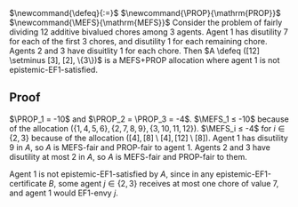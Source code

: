 <span class="invisible">
$\newcommand{\defeq}{:=}$
$\newcommand{\PROP}{\mathrm{PROP}}$
$\newcommand{\MEFS}{\mathrm{MEFS}}$
</span>
Consider the problem of fairly dividing 12 additive bivalued chores among 3 agents.
Agent 1 has disutility 7 for each of the first 3 chores,
and disutility 1 for each remaining chore.
Agents 2 and 3 have disuitlity 1 for each chore.
Then $A \defeq ([12] \setminus [3], [2], \{3\})$ is a MEFS+PROP allocation
where agent 1 is not epistemic-EF1-satisfied.

## Proof

$\PROP_1 = -10$ and $\PROP_2 = \PROP_3 = -4$.
$\MEFS_1 ≤ -10$ because of the allocation $(\{1, 4, 5, 6\}, \{2, 7, 8, 9\}, \{3, 10, 11, 12\})$.
$\MEFS_i ≤ -4$ for $i \in \{2, 3\}$ because of the allocation
$([4], [8] \setminus [4], [12] \setminus [8])$.
Agent 1 has disutility $9$ in $A$, so $A$ is MEFS-fair and PROP-fair to agent 1.
Agents 2 and 3 have disutility at most 2 in $A$, so $A$ is MEFS-fair and PROP-fair to them.

Agent 1 is not epistemic-EF1-satisfied by $A$, since in any epistemic-EF1-certificate $B$,
some agent $j \in \{2, 3\}$ receives at most one chore of value 7,
and agent 1 would EF1-envy $j$.
